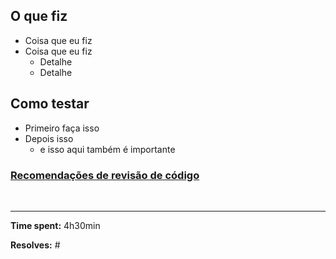 ## O que fiz

- Coisa que eu fiz
- Coisa que eu fiz
  - Detalhe
  - Detalhe

## Como testar
- Primeiro faça isso
- Depois isso
  - e isso aqui também é importante

### [Recomendações de revisão de código](https://www.notion.so/P-lula-sobre-code-review-d9f23739e2984a6bb4f098b395e6849e)

&nbsp;

---

**Time spent:** 4h30min

**Resolves:** #<issue number>
